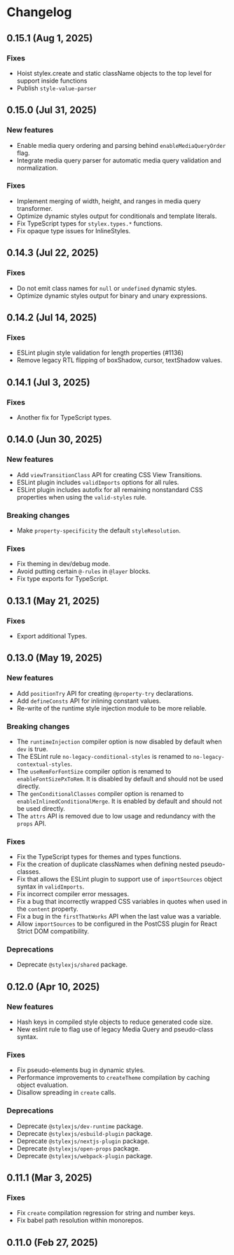 # Changelog

## 0.15.1 (Aug 1, 2025)

### Fixes

- Hoist stylex.create and static className objects to the top level for support inside functions
- Publish `style-value-parser`

## 0.15.0 (Jul 31, 2025)

### New features

- Enable media query ordering and parsing behind `enableMediaQueryOrder` flag.
- Integrate media query parser for automatic media query validation and
  normalization.

### Fixes

- Implement merging of width, height, and ranges in media query transformer.
- Optimize dynamic styles output for conditionals and template literals.
- Fix TypeScript types for `stylex.types.*` functions.
- Fix opaque type issues for InlineStyles.

## 0.14.3 (Jul 22, 2025)

### Fixes

- Do not emit class names for `null` or `undefined` dynamic styles.
- Optimize dynamic styles output for binary and unary expressions.

## 0.14.2 (Jul 14, 2025)

### Fixes

- ESLint plugin style validation for length properties (#1136)
- Remove legacy RTL flipping of boxShadow, cursor, textShadow values.

## 0.14.1 (Jul 3, 2025)

### Fixes

- Another fix for TypeScript types.

## 0.14.0 (Jun 30, 2025)

### New features

- Add `viewTransitionClass` API for creating CSS View Transitions.
- ESLint plugin includes `validImports` options for all rules.
- ESLint plugin includes autofix for all remaining nonstandard CSS properties
  when using the `valid-styles` rule.

### Breaking changes

- Make `property-specificity` the default `styleResolution`.

### Fixes

- Fix theming in dev/debug mode.
- Avoid putting certain `@-rules` in `@layer` blocks.
- Fix type exports for TypeScript.

## 0.13.1 (May 21, 2025)

### Fixes

- Export additional Types.

## 0.13.0 (May 19, 2025)

### New features

- Add `positionTry` API for creating `@property-try` declarations.
- Add `defineConsts` API for inlining constant values.
- Re-write of the runtime style injection module to be more reliable.

### Breaking changes

- The `runtimeInjection` compiler option is now disabled by default when `dev`
  is true.
- The ESLint rule `no-legacy-conditional-styles` is renamed to
  `no-legacy-contextual-styles`.
- The `useRemForFontSize` compiler option is renamed to `enableFontSizePxToRem`.
  It is disabled by default and should not be used directly.
- The `genConditionalClasses` compiler option is renamed to
  `enableInlinedConditionalMerge`. It is enabled by default and should not be
  used directly.
- The `attrs` API is removed due to low usage and redundancy with the `props`
  API.

### Fixes

- Fix the TypeScript types for themes and types functions.
- Fix the creation of duplicate classNames when defining nested pseudo-classes.
- Fix that allows the ESLint plugin to support use of `importSources` object
  syntax in `validImports`.
- Fix incorrect compiler error messages.
- Fix a bug that incorrectly wrapped CSS variables in quotes when used in the
  `content` property.
- Fix a bug in the `firstThatWorks` API when the last value was a variable.
- Allow `importSources` to be configured in the PostCSS plugin for React Strict
  DOM compatibility.

### Deprecations

- Deprecate `@stylexjs/shared` package.

## 0.12.0 (Apr 10, 2025)

### New features

- Hash keys in compiled style objects to reduce generated code size.
- New eslint rule to flag use of legacy Media Query and pseudo-class syntax.

### Fixes

- Fix pseudo-elements bug in dynamic styles.
- Performance improvements to `createTheme` compilation by caching object
  evaluation.
- Disallow spreading in `create` calls.

### Deprecations

- Deprecate `@stylexjs/dev-runtime` package.
- Deprecate `@stylexjs/esbuild-plugin` package.
- Deprecate `@stylexjs/nextjs-plugin` package.
- Deprecate `@stylexjs/open-props` package.
- Deprecate `@stylexjs/webpack-plugin` package.

## 0.11.1 (Mar 3, 2025)

### Fixes

- Fix `create` compilation regression for string and number keys.
- Fix babel path resolution within monorepos.

## 0.11.0 (Feb 27, 2025)
